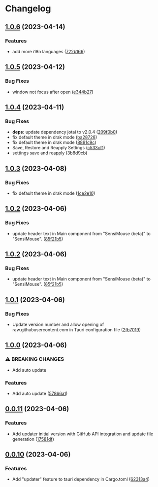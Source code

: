 # Changelog

## [1.0.6](https://github.com/Nicify/sensi-mouse/compare/v1.0.5...v1.0.6) (2023-04-14)


### Features

* add more i18n languages ([722b166](https://github.com/Nicify/sensi-mouse/commit/722b1666b82355325a2c416b86ea21f6eae17aeb))

## [1.0.5](https://github.com/Nicify/sensi-mouse/compare/v1.0.4...v1.0.5) (2023-04-12)


### Bug Fixes

* window not focus after open ([e344b27](https://github.com/Nicify/sensi-mouse/commit/e344b2792c4bd497a2bcc55a84b5745090b71a50))

## [1.0.4](https://github.com/Nicify/sensi-mouse/compare/v1.0.3...v1.0.4) (2023-04-11)


### Bug Fixes

* **deps:** update dependency jotai to v2.0.4 ([209f0b0](https://github.com/Nicify/sensi-mouse/commit/209f0b0eee6efe72c49e0556c894ccc60f861d7c))
* fix default theme in drak mode ([ba28728](https://github.com/Nicify/sensi-mouse/commit/ba287282fb0dbf8c21202a5dd12999caaf4ab163))
* fix default theme in drak mode ([8891c9c](https://github.com/Nicify/sensi-mouse/commit/8891c9cf552f1c88cfc6f1994e18162997d77a5f))
* Save, Restore and Reapply Settings ([c533cf1](https://github.com/Nicify/sensi-mouse/commit/c533cf1d2382350fc8dbd452dad049ae43b7a314))
* settings save and reapply ([3b8d9cb](https://github.com/Nicify/sensi-mouse/commit/3b8d9cb4d3ae32d729ec3bcd543174f847ce0fcc))

## [1.0.3](https://github.com/Nicify/sensi-mouse/compare/v1.0.2...v1.0.3) (2023-04-08)


### Bug Fixes

* fix default theme in drak mode ([1ce2e10](https://github.com/Nicify/sensi-mouse/commit/1ce2e10b9cc5bfa36affe9ef03e410c00c902c22))

## [1.0.2](https://github.com/Nicify/sensi-mouse/compare/v1.0.1...v1.0.2) (2023-04-06)


### Bug Fixes

* update header text in Main component from "SensiMouse (beta)" to "SensiMouse". ([85f21b5](https://github.com/Nicify/sensi-mouse/commit/85f21b58af1b9ae8d69724fab5f12502d19e00d1))

## [1.0.2](https://github.com/Nicify/sensi-mouse/compare/v1.0.1...v1.0.2) (2023-04-06)


### Bug Fixes

* update header text in Main component from "SensiMouse (beta)" to "SensiMouse". ([85f21b5](https://github.com/Nicify/sensi-mouse/commit/85f21b58af1b9ae8d69724fab5f12502d19e00d1))

## [1.0.1](https://github.com/Nicify/sensi-mouse/compare/v1.0.0...v1.0.1) (2023-04-06)


### Bug Fixes

* Update version number and allow opening of raw.githubusercontent.com in Tauri configuration file ([2fb7019](https://github.com/Nicify/sensi-mouse/commit/2fb70196bcc3bb79efce12a7a362078aea9209d7))

## [1.0.0](https://github.com/Nicify/sensi-mouse/compare/v0.0.11...v1.0.0) (2023-04-06)


### ⚠ BREAKING CHANGES

* Add auto update

### Features

* Add auto update ([57866a1](https://github.com/Nicify/sensi-mouse/commit/57866a10c41554f4991429da62ce336f25e6f28a))

## [0.0.11](https://github.com/Nicify/sensi-mouse/compare/v0.0.10...v0.0.11) (2023-04-06)


### Features

* Add updater initial version with GitHub API integration and update file generation ([17581df](https://github.com/Nicify/sensi-mouse/commit/17581df45a28879d1a246d28c7c9d41d37b1eac9))

## [0.0.10](https://github.com/Nicify/sensi-mouse/compare/v0.0.9...v0.0.10) (2023-04-06)


### Features

* Add "updater" feature to tauri dependency in Cargo.toml ([62313a4](https://github.com/Nicify/sensi-mouse/commit/62313a4bd180653411e36ffe45c3dd816a7417e3))
